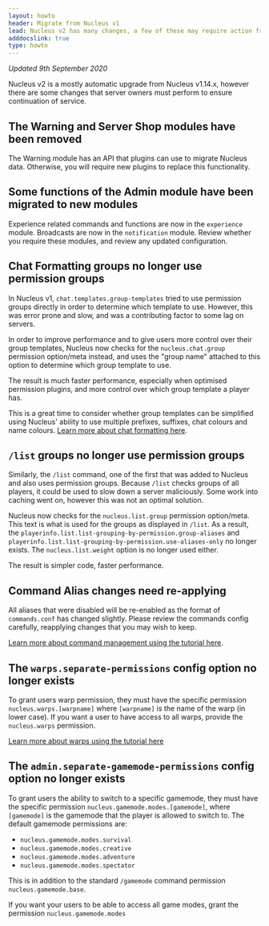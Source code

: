 ```yaml
---
layout: howto
header: Migrate from Nucleus v1
lead: Nucleus v2 has many changes, a few of these may require action from users. 
adddocslink: true
type: howto
---
```


_Updated 9th September 2020_

Nucleus v2 is a mostly automatic upgrade from Nucleus v1.14.x, however there are some changes that server owners must perform to ensure continuation of service.

## The Warning and Server Shop modules have been removed

The Warning module has an API that plugins can use to migrate Nucleus data. Otherwise, you will require new plugins to replace this functionality. 

## Some functions of the Admin module have been migrated to new modules

Experience related commands and functions are now in the `experience` module. Broadcasts are now in the `notification` module. Review whether you require these
modules, and review any updated configuration.

## Chat Formatting groups no longer use permission groups

In Nucleus v1, `chat.templates.group-templates` tried to use permission groups directly in order to determine which template to use. However, this was error prone
and slow, and was a contributing factor to some lag on servers.

In order to improve performance and to give users more control over their group templates, Nucleus now checks for the `nucleus.chat.group` permission option/meta
instead, and uses the "group name" attached to this option to determine which group template to use.

The result is much faster performance, especially when optimised permission plugins, and more control over which group template a player has.  

This is a great time to consider whether group templates can be simplified using Nucleus' ability to use multiple prefixes, suffixes, chat colours and name colours. 
[Learn more about chat formatting here](chat.html).

## `/list` groups no longer use permission groups

Similarly, the `/list` command, one of the first that was added to Nucleus and also uses permission groups. Because `/list` checks groups of all players, it could
be used to slow down a server maliciously. Some work into caching went on, however this was not an optimal solution.

Nucleus now checks for the `nucleus.list.group` permission option/meta. This text is what is used for the groups as displayed in `/list`. As a result,
the `playerinfo.list.list-grouping-by-permission.group-aliases` and `playerinfo.list.list-grouping-by-permission.use-aliases-only` no longer exists.
The `nucleus.list.weight` option is no longer used either. 

The result is simpler code, faster performance.

## Command Alias changes need re-applying

All aliases that were disabled will be re-enabled as the format of `commands.conf` has changed slightly. Please review the commands config carefully, reapplying 
changes that you may wish to keep.

[Learn more about command management using the tutorial here](../tutorial/commandconfig).

## The `warps.separate-permissions` config option no longer exists

To grant users warp permission, they must have the specific permission `nucleus.warps.[warpname]` where `[warpname]` is the name of the warp (in lower case).
If you want a user to have access to all warps, provide the `nucleus.warps` permission.

[Learn more about warps using the tutorial here](../tutorial/warp) 

## The `admin.separate-gamemode-permissions` config option no longer exists

To grant users the ability to switch to a specific gamemode, they must have the specific permission `nucleus.gamemode.modes.[gamemode]`,
where `[gamemode]` is the gamemode that the player is allowed to switch to. The default gamemode permissions are:

* `nucleus.gamemode.modes.survival`
* `nucleus.gamemode.modes.creative`
* `nucleus.gamemode.modes.adventure`
* `nucleus.gamemode.modes.spectator`

This is in addition to the standard `/gamemode` command permission `nucleus.gamemode.base`.

If you want your users to be able to access all game modes, grant the permission `nucleus.gamemode.modes`